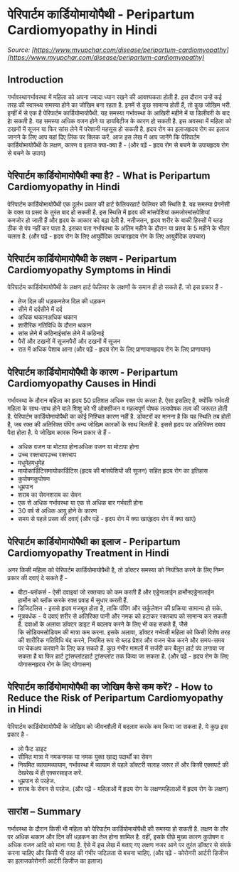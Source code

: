 # पेरिपार्टम कार्डियोमायोपैथी - Peripartum Cardiomyopathy in Hindi
_Source: [https://www.myupchar.com/disease/peripartum-cardiomyopathy](https://www.myupchar.com/disease/peripartum-cardiomyopathy)_

## Introduction
गर्भावस्थागर्भावस्था में महिला को अपना ज्यादा ध्यान रखने की आवश्यकता होती है. इस दौरान उन्हें कई तरह की स्वास्थ्य समस्या होने का जोखिम बना रहता है. इनमें से कुछ सामान्य होती हैं, तो कुछ जोखिम भरी. इन्हीं में से एक है पेरिपार्टम कार्डियोमायोपैथी. यह समस्या गर्भावस्था के आखिरी महीने में या डिलीवरी के बाद हाे सकती है. यह समस्या अधिक वजन होने या डायबिटीज के कारण हो सकती है. इस अवस्था में महिला को टखनों में सूजन या फिर सांस लेने में परेशानी महसूस हो सकती है.
हृदय रोग का इलाजहृदय रोग का इलाज जानने के लिए आप यहां दिए लिंक पर क्लिक करें.
आज इस लेख में आप जानेंगे कि पेरिपार्टम कार्डियोमायोपैथी के लक्षण, कारण व इलाज क्या-क्या हैं -
(और पढ़ें - हृदय रोग से बचने के उपायहृदय रोग से बचने के उपाय)

## पेरिपार्टम कार्डियोमायोपैथी क्या है? - What is Peripartum Cardiomyopathy in Hindi
पेरिपार्टम कार्डियोमायोपैथी एक दुर्लभ प्रकार की हार्ट फेलियरहार्ट फेलियर की स्थिति है. यह समस्या प्रेगनेंसी के वक्त या प्रसव के तुरंत बाद हो सकती है. इस स्थिति में हृदय की मांसपेशियां कमजोरमांसपेशियां कमजोर हो जाती हैं और हृदय के आकार को बढ़ा देती है. नतीजतन, हृदय शरीर के बाकी हिस्सों में ब्लड ठीक से पंप नहीं कर पाता है. इसका पता गर्भावस्था के अंतिम महीने के दौरान या प्रसव के 5 महीने के भीतर चलता है.
(और पढ़ें - हृदय रोग के लिए आयुर्वेदिक उपचारहृदय रोग के लिए आयुर्वेदिक उपचार)

## पेरिपार्टम कार्डियोमायोपैथी के लक्षण - Peripartum Cardiomyopathy Symptoms in Hindi
पेरिपार्टम कार्डियोमायोपैथी के लक्षण हार्ट फेलियर के लक्षणों के समान ही हो सकते हैं. जो इस प्रकार हैं -
- तेज दिल की धड़कनतेज दिल की धड़कन
- सीने में दर्दसीने में दर्द
- अधिक थकानअधिक थकान
- शारीरिक गतिविधि के दौरान थकान
- सांस लेने में कठिनाईसांस लेने में कठिनाई
- पैरों और टखनों में सूजनपैरों और टखनों में सूजन
- रात में अधिक पेशाब आना
(और पढ़ें - हृदय रोग के लिए प्राणायामहृदय रोग के लिए प्राणायाम)

## पेरिपार्टम कार्डियोमायोपैथी के कारण - Peripartum Cardiomyopathy Causes in Hindi
गर्भावस्था के दौरान महिला का हृदय 50 प्रतिशत अधिक रक्त पंप करता है. ऐसा इसलिए है, क्योंकि गर्भवती महिला के साथ-साथ होने वाले शिशु को भी ऑक्सीजन व महत्वपूर्ण पोषक तत्वपोषक तत्व की जरूरत होती है. पेरिपार्टम कार्डियोमायोपैथी का कोई निश्चित कारण नहीं है. डॉक्टरों का मानना ​​​​है कि यह स्थिति तब होती है, जब रक्त की अतिरिक्त पंपिंग अन्य जोखिम कारकों के साथ मिलती है. इससे हृदय पर अतिरिक्त दबाव पैदा होता है. ये जोखिम कारक निम्न प्रकार से हैं -
- अधिक वजन या मोटापा होनाअधिक वजन या मोटापा होना
- उच्च रक्तचापउच्च रक्तचाप
- मधुमेहमधुमेह
- मायोकार्डिटिसमायोकार्डिटिस (हृदय की मांसपेशियों की सूजन) सहित हृदय रोग का इतिहास
- कुपोषणकुपोषण
- धूम्रपान
- शराब का सेवनशराब का सेवन
- एक से अधिक गर्भावस्था या एक से अधिक बार गर्भवती होना
- 30 वर्ष से अधिक आयु होने के कारण
- समय से पहले प्रसव की दवाएं
(और पढ़ें - हृदय रोग में क्या खाएंहृदय रोग में क्या खाएं)

## पेरिपार्टम कार्डियोमायोपैथी का इलाज - Peripartum Cardiomyopathy Treatment in Hindi
अगर किसी महिला को पेरिपार्टम कार्डियोमायोपैथी है, तो डॉक्टर समस्या को नियंत्रित करने के लिए निम्न प्रकार की दवाएं दे सकते हैं -
- बीटा-ब्लॉकर्स - ऐसी दवाइयां जो रक्तचाप को कम करती हैं और एड्रेनालाईन हार्मोनएड्रेनालाईन हार्मोन को ब्लॉक करके रक्त प्रवाह में सुधार करती हैं.
- डिजिटलिस - इससे हृदय मजबूत होता है, ताकि पंपिंग और सर्कुलेशन की प्रक्रिया सामान्य हो सके.
- मूत्रवर्धक - ये दवाएं शरीर से अतिरिक्त पानी और नमक को हटाकर रक्तचाप को सामान्य कर सकती हैं.
दवाओं के अलावा डॉक्टर डाइट में बदलाव करने के लिए भी कह सकते हैं, जैसे कि सोडियमसोडियम की मात्रा कम करना. इसके अलावा, डॉक्टर गर्भवती महिला को किसी विशेष तरह की शारीरिक गतिविधि बंद करने, नियमित रूप से ब्लड प्रेशर और वजन चेक करने और समय-समय पर चेकअप करवाने के लिए कह सकते हैं. कुछ गंभीर मामलों में सर्जरी कर बैलून हार्ट पंप लगाया जा सकता है या फिर हार्ट ट्रांसप्लांटहार्ट ट्रांसप्लांट तक किया जा सकता है.
(और पढ़ें - हृदय रोग के लिए योगासनहृदय रोग के लिए योगासन)

## पेरिपार्टम कार्डियोमायोपैथी का जोखिम कैसे कम करें? - How to Reduce the Risk of Peripartum Cardiomyopathy in Hindi
पेरिपार्टम कार्डियोमायोपैथी के जोखिम को जीवनशैली में बदलाव करके कम किया जा सकता है. ये कुछ इस प्रकार है -
- लो फैट डाइट
- सीमित मात्रा में नमकनमक या नमक युक्त खाद्य पदार्थों का सेवन
- नियमित व्यायामव्यायाम, गर्भावस्था में व्यायाम से पहले डॉक्टरी सलाह जरूर लें और किसी एक्सपर्ट की देखरेख में ही एक्सरसाइज करें.
- धूम्रपान से परहेज.
- शराब के सेवन से परहेज.
(और पढ़ें - महिलाओं में हृदय रोग के लक्षणमहिलाओं में हृदय रोग के लक्षण)

## सारांश – Summary
गर्भावस्था के दौरान किसी भी महिला को पेरिपार्टम कार्डियोमायोपैथी की समस्या हो सकती है. लक्षण के तौर पर अधिक थकान और दिन की धड़कन का तेज होना शामिल है. वहीं, इसके पीछे मुख्य कारण कुपोषण व अधिक वजन आदि को माना गया है. ऐसे में इस लेख में बताए गए लक्षण नजर आने पर तुरंत डॉक्टर से संपर्क करना चाहिए और किसी भी तरह की गंभीर जटिलता से बचना चाहिए.
(और पढ़ें - कोरोनरी आर्टरी डिजीज का इलाजकोरोनरी आर्टरी डिजीज का इलाज)


